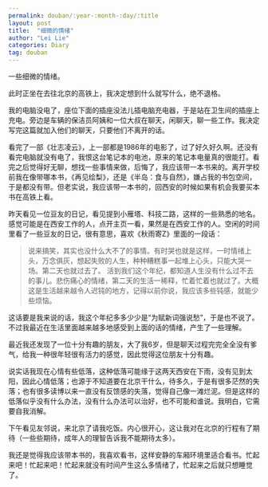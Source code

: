```yaml
---
permalink: douban/:year-:month-:day/:title
layout: post
title:  "细微的情绪"
author: "Lei Lie"
categories: Diary
tag: douban
---
```


一些细微的情绪。

此时正坐在去往北京的高铁上，我决定想到什么就写什么，绝不退格。

我的电脑没电了，座位下面的插座没法儿插电脑充电器，于是站在卫生间的插座上充电。旁边是车辆的保洁员阿姨和一位大叔在聊天，闲聊天，聊一些工作。我决定写完这篇就加入他们的聊天，只要他们不离开的话。

看完了一部《壮志凌云》，上一部都是1986年的电影了，过了好久好久啊。还没有看完电脑就没有电了，我恨这台笔记本的电池，原来的笔记本电量真的很能打。看完之后觉得好无聊，想找一些事情来做，后悔了，我应该带一本书来的。离开学校前我在像带哪本书，《再见绘梨》，还是《半岛：食与自然》，嫌占我的书包空间，于是都没有带。但老实说，我应该带一本书的，回西安的时候如果有机会我要买本书在高铁上看。

昨天看见一位豆友的日记，看见提到小雁塔、科技二路，这样的一些熟悉的地名。感觉可能是在西安工作的人，点开主页一看，果然是在西安工作的人。空闲的时间里看了一些豆友的日记，很有意思，喜欢《秋雨寄Z》里面的一段话：

> 说来搞笑，其实也没什么大不了的事情。有时哭也就是这样，一时情绪上头，万念俱灰，想起失败的人生，种种糟糕事一起堆上心头，只能大哭一场。第二天也就过去了。
> 活到我们这个年纪，都知道人生没有什么过不去的事儿。悲伤痛心的情绪，第二天的生活一稀释，忙着忙着也就过了。大概这是生活越来越令人迟钝的地方，记得以前你说，我应该多些钝感，就能少些烦恼。

这话要是我来说的话，我这个年纪多多少少是“为赋新词强说愁”，于是也不说了。不过我最近在生活里面越来越多地感受到上面的话的情绪，产生了一些理解。

最近我还发现了一位十分有趣的朋友，大了我6岁，但是聊天过程完完全全没有爹气，给我一种很年轻很有活力的感觉，因此觉得这位朋友十分有趣。

说实话我现在心情有些低落，这种低落可能缘于这两天西安在下雨，没有见到太阳，因此心情低落；也源于不知道要在北京干什么，待多久，于是有很多茫然的失落；也有很多读博以来一直没有反馈感的失落，觉得自己像一滩烂泥。但是这样的低落似乎没有什么办法，没有什么办法可以治好，也不可能和谁说。我明白，它需要自我消解。

下午看见友邻说，来北京了请我吃饭。内心很开心，这让我对在北京的行程有了期待（一些些期待，成年人的理智告诉我不能期待太多）。

我还是觉得我应该带本书的，我喜欢看书，这样安静的车厢环境里适合看书。忙起来吧！忙起来吧！忙起来就没有时间产生这么多情绪了，忙起来之后就只想睡觉了。